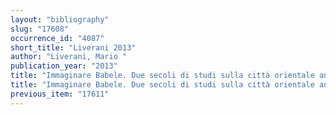 ```yaml
---
layout: "bibliography"
slug: "17608"
occurrence_id: "4087"
short_title: "Liverani 2013"
author: "Liverani, Mario "
publication_year: "2013"
title: "Immaginare Babele. Due secoli di studi sulla città orientale antica, Storia e Società (Rome)"
title: "Immaginare Babele. Due secoli di studi sulla città orientale antica, Storia e Società (Rome)"
previous_item: "17611"
---
```

